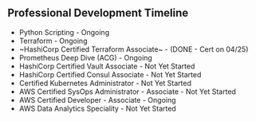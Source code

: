 ## Professional Development Timeline
* Python Scripting - Ongoing
* Terraform - Ongoing
* ~HashiCorp Certified Terraform Associate~ - (DONE - Cert on 04/25)
* Prometheus Deep Dive (ACG) - Ongoing
* HashiCorp Certified Vault Associate - Not Yet Started
* HashiCorp Certified Consul Associate - Not Yet Started
* Certified Kubernetes Administrator - Not Yet Started
* AWS Certified SysOps Administrator - Associate - Not Yet Started 
* AWS Certified Developer - Associate - Ongoing
* AWS Data Analytics Speciality - Not Yet Started
